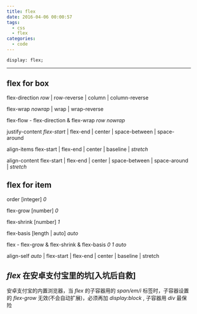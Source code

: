 ```yaml
---
title: flex
date: 2016-04-06 00:00:57
tags:
  - css
  - flex
categories:
  - code
---
```

`display: flex;`
***
## flex for box
flex-direction
*row* | row-reverse | column | column-reverse

flex-wrap
*nowrap* | wrap | wrap-reverse

flex-flow - flex-direction & flex-wrap
*row nowrap*

justify-content
*flex-start* | flex-end | center | space-between | space-around

align-items
flex-start | flex-end | center | baseline | *stretch*

align-content
flex-start | flex-end | center | space-between | space-around | *stretch*

## flex for item
order [integer]
*0*

flex-grow [number]
*0*

flex-shrink [number]
*1*

flex-basis [length | auto]
*auto*

flex - flex-grow & flex-shrink & flex-basis
*0 1 auto*

align-self
*auto* | flex-start | flex-end | center | baseline | stretch

## *flex* 在安卓支付宝里的坑[入坑后自救]
安卓支付宝的内置浏览器，当 *flex* 的子容器用的 *span/em/i* 标签时，子容器设置的 *flex-grow* 无效(不会自动扩展)，必须再加 *display:block* , 子容器用 *div* 最保险
